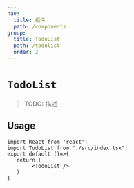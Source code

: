 ```yaml
---
nav:
  title: 组件
  path: /components
group:
  title: TodoList
  path: /todolist
  order: 2
---
```


# `TodoList`

> TODO: 描述
## Usage

```tsx
import React from 'react';
import TodoList from "./src/index.tsx";
export default ()=>{
   return (
        <TodoList />
   ) 
}
```

<API src="./src/index.tsx"></API>